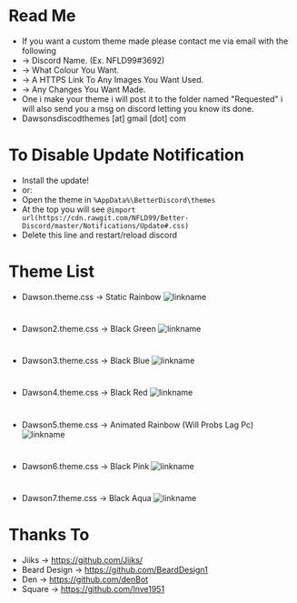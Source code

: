 # Read Me
 - If you want a custom theme made please contact me via email with the following
 - -> Discord Name. (Ex. NFLD99#3692)
 - -> What Colour You Want.
 - -> A HTTPS Link To Any Images You Want Used.
 - -> Any Changes You Want Made.
 - One i make your theme i will post it to the folder named "Requested" i will also send you a msg on discord letting you know its done.
 - Dawsonsdiscodthemes [at] gmail [dot] com
 # To Disable Update Notification
 - Install the update!
 - or:
 - Open the theme in `%AppData%\BetterDiscord\themes`
 - At the top you will see `@import url(https://cdn.rawgit.com/NFLD99/Better-Discord/master/Notifications/Update#.css)`
 - Delete this line and restart/reload discord
# Theme List
 - Dawson.theme.css   ->  Static Rainbow
 ![linkname](https://youtu.be/HZdSKlDzyi4)
 #
 - Dawson2.theme.css ->  Black Green
 ![linkname](https://youtu.be/5rPu4CqIqys)
 #
 - Dawson3.theme.css ->  Black Blue
 ![linkname](https://youtu.be/ujMrwttbIuA)
 #
 - Dawson4.theme.css ->  Black Red
 ![linkname](https://youtu.be/mYCrBC7_emc)
 #
 - Dawson5.theme.css ->  Animated Rainbow (Will Probs Lag Pc)
 ![linkname](https://youtu.be/6y6zcvjI5sA)
 #
 - Dawson6.theme.css   ->  Black Pink
 ![linkname](https://youtu.be/fe2awPTNi5Q)
 #
 - Dawson7.theme.css   ->  Black Aqua
 ![linkname](https://youtu.be/0JVupEa7Aaw)
 #
 
 
 # Thanks To
 - Jiiks -> https://github.com/Jiiks/
 - Beard Design -> https://github.com/BeardDesign1
 - Den -> https://github.com/denBot
 - Square -> https://github.com/Inve1951